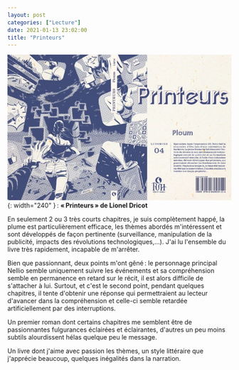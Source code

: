 ```yaml
---
layout: post
categories: ["Lecture"]
date: 2021-01-13 23:02:00
title: "Printeurs"
---
```


![couverture](/assets/images/couv_lecture/printeurs.webp){: width="240" } : **« Printeurs » de Lionel Dricot**

En seulement 2 ou 3 très courts chapitres, je suis complètement happé,
la plume est particulièrement efficace, les thèmes abordés m'intéressent
et sont développés de façon pertinente (surveillance, manipulation de la
publicité, impacts des révolutions technologiques,...). J'ai lu
l'ensemble du livre très rapidement, incapable de m'arrêter.

Bien que passionnant, deux points m'ont gêné : le personnage principal
Nellio semble uniquement suivre les événements et sa compréhension
semble en permanence en retard sur le récit, il est alors difficile de
s'attacher à lui. Surtout, et c'est le second point, pendant quelques
chapitres, il tente d'obtenir une réponse qui permettraient au lecteur
d'avancer dans la compréhension et celle-ci semble retardée
artificiellement par des interruptions.

Un premier roman dont certains chapitres me semblent être de
passionnantes fulgurances éclairées et éclairantes, d'autres un peu
moins subtils alourdissent hélas quelque peu le message.

Un livre dont j'aime avec passion les thèmes, un style littéraire que
j'apprécie beaucoup, quelques inégalités dans la narration.
